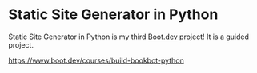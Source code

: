 # Static Site Generator in Python


Static Site Generator in Python is my third [Boot.dev](https://www.boot.dev) project!
It is a guided project.

https://www.boot.dev/courses/build-bookbot-python
